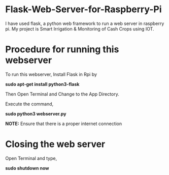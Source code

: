 # Flask-Web-Server-for-Raspberry-Pi
I have used flask, a python web framework to run a web server in raspberry pi. My project is Smart Irrigation & Monitoring of Cash Crops using IOT.


# Procedure for running this webserver
To run this webserver, Install Flask in Rpi by
  
  
**sudo apt-get install python3-flask**


Then Open Terminal and Change to the App Directory.


Execute the command,


**sudo python3 webserver.py**


**NOTE:** Ensure that there is a proper internet connection


# Closing the web server
Open Terminal and type,


**sudo shutdown now**
